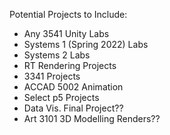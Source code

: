 Potential Projects to Include:
- Any 3541 Unity Labs
- Systems 1 (Spring 2022) Labs
- Systems 2 Labs
- RT Rendering Projects
- 3341 Projects
- ACCAD 5002 Animation
- Select p5 Projects
- Data Vis. Final Project??
- Art 3101 3D Modelling Renders??
